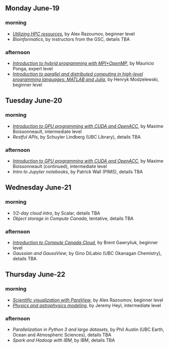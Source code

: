 ## Monday June-19

### morning
* [*Utilizing HPC resources*](alex1.md), by Alex Razoumov, beginner level
* *Bioinformatics*, by instructors from the GSC, details TBA

### afternoon
* [*Introduction to hybrid programming with MPI+OpenMP*](mauricio.md), by Mauricio Ponga, expert level
* [*Introduction to parallel and distributed computing in high-level programming languages: MATLAB and Julia*](henryk.md),
  by Henryk Modzelewski, beginner level

## Tuesday June-20

### morning
* [*Introduction to GPU programming with CUDA and OpenACC*](maxime.md), by Maxime Boissonneault,
  intermediate level
* *Restful APIs*, by Schuyler Lindberg (UBC Library), details TBA

### afternoon
* [*Introduction to GPU programming with CUDA and OpenACC*](maxime.md), by Maxime Boissonneault
  (continued), intermediate level
* *Intro to Jupyter notebooks*, by Patrick Wall (PIMS), details TBA

## Wednesday June-21

### morning
* *1/2-day cloud intro*, by Scalar, details TBA
* *Object storage in Compute Canada*, tentative, details TBA

### afternoon
* [*Introduction to Compute Canada Cloud*](brent.md), by Brent Gawryliuk, beginner level
* *Gaussian and GaussView*, by Gino DiLabio (UBC Okanagan Chemistry), details TBA

## Thursday June-22

### morning
* [*Scientific visualization with ParaView*](alex2.md), by Alex Razoumov, beginner level
* [*Physics and astrophysics modeling*](jeremy.md), by Jeremy Heyl, intermediate level

### afternoon
* *Parallelization in Python 3 and large datasets*, by Phil Austin (UBC Earth, Ocean and Atmospheric
  Sciences), details TBA
* *Spark and Hadoop with IBM*, by IBM, details TBA
